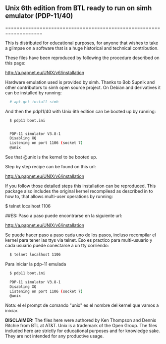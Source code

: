 ## Unix 6th edition from BTL ready to run on simh emulator (PDP-11/40)
===================================================================

This is distributed for educational purposes, for anyone that wishes to take a glimpse on a 
software that is a huge historical and technical contribution.

These files have been reproduced by following the procedure described on this page:
 
http://a.papnet.eu/UNIX/v6/installation

Hardware emulation used is provided by simh. Thanks to Bob Supnik and other contributors to simh open
source project.
On Debian and derivatives it can be installed by running:

```bash
  # apt-get install simh
```

And then the pdp11/40 with Unix 6th edition can be booted up by running:
```bash
  $ pdp11 boot.ini


  PDP-11 simulator V3.8-1
  Disabling XQ
  Listening on port 1106 (socket 7)
  @unix
```

See that @unix is the kernel to be booted up.


Step by step recipe can be found on this url:

http://a.papnet.eu/UNIX/v6/installation

If you follow those detailed steps this installation can be reproduced.
This package also includes the original kernel recompilesd as described in to how to,
that allows multi-user operations by running:
  
  $ telnet localhost 1106



##ES: Paso a paso puede encontrarse en la siguiente url:

http://a.papnet.eu/UNIX/v6/installation

Se puede hacer paso a paso cada uno de los pasos, incluso recompilar el kernel para tener las ttys
via telnet.
Eso es practico para multi-usuario y cada usuario puede conectarse a un tty corriendo:

```bash
  $ telnet localhost 1106
```

Para iniciar la pdp-11 emulada 
```bash
  $ pdp11 boot.ini

  PDP-11 simulator V3.8-1
  Disabling XQ
  Listening on port 1106 (socket 7)
  @unix
```

Nota: el el prompt de comando "unix" es el nombre del kernel que vamos a iniciar.

**DISCLAIMER:** The files here were authored by Ken Thompson and Dennis Ritchie from BTL at AT&T.
Unix is a trademark of the Open Group.
The files included here are strictly for educational purposes and for knowledge sake. They are
not intended for any productive usage.

